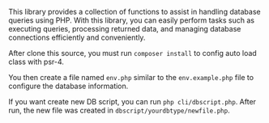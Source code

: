 This library provides a collection of functions to assist in handling database queries using PHP. With this library, you can easily perform tasks such as executing queries, processing returned data, and managing database connections efficiently and conveniently.

After clone this source, you must run `composer install` to config auto load class with psr-4.

You then create a file named `env.php` similar to the `env.example.php` file to configure the database information.

If you want create new DB script, you can run `php cli/dbscript.php`. After run, the new file was created in `dbscript/yourdbtype/newfile.php`.
